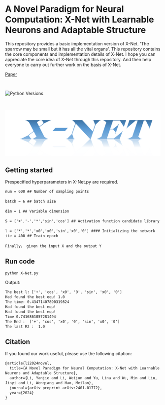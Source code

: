 # A Novel Paradigm for Neural Computation: X-Net with Learnable Neurons and Adaptable Structure

This repository provides a basic implementation version of X-Net. 'The sparrow may be small but it has all the vital organs'. This repository contains the core components and implementation details of X-Net. I hope you can appreciate the core idea of X-Net through this repository. And then help everyone to carry out further work on the basis of X-Net.

[Paper](https://arxiv.org/abs/2401.01772)&nbsp;&nbsp;&nbsp;

<br>

![Python Versions](https://img.shields.io/badge/Python-3.7%20%7C%203.8%20%7C%203.9-blue)

<br>

![Alt text](/X.png)


## Getting started

Prespecified hyperparameters in X-Net.py are required.

```
num = 600 ## Number of sampling points

batch = 6 ## batch size

dim = 1 ## Variable dimension

S = ['+','-','*','sin','cos'] ## Activation function candidate library

l = ['*','*','x0','x0','sin','x0','0'] #### Initializing the network
ite = 400 ## Train epoch

Finally， given the input X and the output Y

```

## Run code
```
python X-Net.py
```

Output:

```
The best l: ['+', 'cos', 'x0', '0', 'sin', 'x0', '0']
Had found the best equ! 1.0
The time: 0.43471407890319824
Had found the best equ!
Had found the best equ!
Time 0.7416861057281494
The End :  ['+', 'cos', 'x0', '0', 'sin', 'x0', '0']
The last R2 :  1.0
```

## Citation

If you found our work useful, please use the following citation:

```
@article{li2024novel,
  title={A Novel Paradigm for Neural Computation: X-Net with Learnable Neurons and Adaptable Structure},
  author={Li, Yanjie and Li, Weijun and Yu, Lina and Wu, Min and Liu, Jinyi and Li, Wenqiang and Hao, Meilan},
  journal={arXiv preprint arXiv:2401.01772},
  year={2024}
}
```
